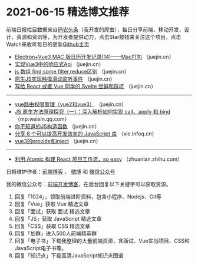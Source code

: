 # 2021-06-15 精选博文推荐

前端日报栏目数据来自[码农头条](https://toutiao.qdkfweb.cn/)（我开发的爬虫），每日分享前端、移动开发、设计、资源和资讯等，为开发者提供动力，点击Star按钮来关注这个项目，点击Watch来收听每日的更新[Github主页](https://github.com/kujian/frontendDaily)
* [Electron+Vue3 MAC 版日历开发记录(14)——Mac打包](https://juejin.cn/post/6973598301157326879) （juejin.cn）
* [实现Vue3中的响应式Api](https://juejin.cn/post/6973570258955157512) （juejin.cn）
* [js 数组 find,some,filter,reduce区别](https://juejin.cn/post/6973548322829107214) （juejin.cn）
* [原生JS实现触摸滑动监听事件](https://juejin.cn/post/6973541673196322847) （juejin.cn）
* [写给 React 或者 Vue 同学的 Svelte 尝鲜和踩坑](https://juejin.cn/post/6973530729162473502) （juejin.cn）

***
* [vue路由权限管理（vue2和vue3）](https://juejin.cn/post/6973528614004342820) （juejin.cn）
* [JS 原生方法原理探究（一）：深入解析如何实现 call、apply 和 bind](https://mp.weixin.qq.com/s?__biz=MzU4MTA5MjI4Mw==&mid=2247485662&idx=1&sn=78476766b1e7758153b6f942e8b3e6cf) （mp.weixin.qq.com）
* [你不知道的JS构造函数](https://juejin.cn/post/6973504726407053348) （juejin.cn）
* [分享 8 个可以提高开发效率的 JavaScript 库](https://xie.infoq.cn/article/b39c5942455132263ab02fe6d) （xie.infoq.cn）
* [vue3的provide和inject](https://juejin.cn/post/6973450516294533151) （juejin.cn）

***
* [利用 Atomic 构建 React 项目工作流，so easy](https://zhuanlan.zhihu.com/p/379937055) （zhuanlan.zhihu.com）

日报维护作者：[前端博客](https://qdkfweb.cn/) 、 [微博](http://weibo.com/kujian) 和 [微信公众号](https://open.weixin.qq.com/qr/code?username=caibaojian_com)

我的微信公众号：[前端开发博客](https://open.weixin.qq.com/qr/code?username=caibaojian_com)，在后台回复以下关键字可以获取资源。

1. 回复「1024」，领取前端进阶资料，包含小程序、Nodejs、Git等
2. 回复「Vue」获取 Vue 精选文章
3. 回复「面试」获取 面试 精选文章
4. 回复「JS」获取 JavaScript 精选文章
5. 回复「CSS」获取 CSS 精选文章
6. 回复「加群」进入500人前端精英群
7. 回复「电子书」下载我整理的大量前端资源，含面试、Vue实战项目、CSS和JavaScript电子书等。
8. 回复「知识点」下载高清JavaScript知识点图谱